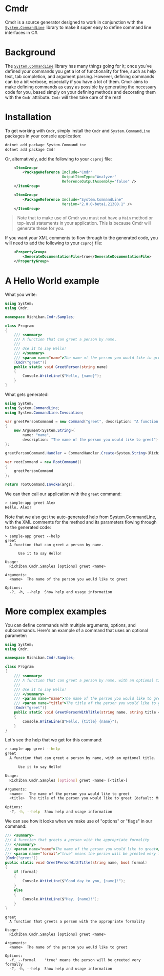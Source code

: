 Cmdr
====

Cmdr is a source generator designed to work in conjunction with the [`System.CommandLine`](https://www.nuget.org/packages/System.CommandLine) library to make it super easy to define command line interfaces in C#.

# Background

The [`System.CommandLine`](https://www.nuget.org/packages/System.CommandLine) library has many things going for it; once you've defined your commands you get a lot of functionality for free, such as help text, tab completion, and argument parsing. However, defining commands can be a bit verbose, especially if you have a lot of them. Cmdr aims to make defining commands as easy as possible by generating the necessary code for you, based simply on your defining methods and decorating them with the `Cmdr` attribute. `Cmdr` will then take care of the rest!

# Installation

To get working with `Cmdr`, simply install the `Cmdr` and `System.CommandLine` packages in your console application:

```bash
dotnet add package System.CommandLine
dotnet add package Cmdr
```

Or, alternatively, add the following to your `csproj` file:

```xml
    <ItemGroup>
        <PackageReference Include="Cmdr"
                          OutputItemType="Analyzer"
                          ReferenceOutputAssembly="false" />
    </ItemGroup>

    <ItemGroup>
        <PackageReference Include="System.CommandLine"
                          Version="2.0.0-beta1.21308.1" />
    </ItemGroup>
```

> Note that to make use of Cmdr you must not have a `Main` method or top-level statements in your application. This is because Cmdr will generate these for you.

If you want your XML comments to flow through to the generated code, you will need to add the following to your `csproj` file:

```xml
    <PropertyGroup>
        <GenerateDocumentationFile>true</GenerateDocumentationFile>
    </PropertyGroup>
```

# A Hello World example

What you write:

```cs
using System;
using Cmdr;

namespace Richiban.Cmdr.Samples;

class Program
{
    /// <summary>
    /// A function that can greet a person by name.
    /// 
    /// Use it to say Hello!
    /// </summary>
    /// <param name="name">The name of the person you would like to greet</param>
    [Cmdr("greet")]
    public static void GreetPerson(string name)
    {
        Console.WriteLine($"Hello, {name}");
    }
}
```

What gets generated:

```cs
using System;
using System.CommandLine;
using System.CommandLine.Invocation;

var greetPersonCommand = new Command("greet", description: "A function that can greet a person by name.\n    \n    Use it to say Hello!")
{
    new Argument<System.String>(
        name: "name",
        description: "The name of the person you would like to greet")
};

greetPersonCommand.Handler = CommandHandler.Create<System.String>(Richiban.Cmdr.Samples.Program.GreetPerson);

var rootCommand = new RootCommand()
{
    greetPersonCommand
};

return rootCommand.Invoke(args);
```

We can then call our application with the `greet` command:

```bash
> sample-app greet Alex
Hello, Alex!
```

Note that we also get the auto-generated help from System.CommandLine, with the XML comments for the method and its parameters flowing through to the generated code:

```
> sample-app greet --help
greet
  A function that can greet a person by name.

      Use it to say Hello!

Usage:
  Richiban.Cmdr.Samples [options] greet <name>

Arguments:
  <name>  The name of the person you would like to greet

Options:
  -?, -h, --help  Show help and usage information
```

# More complex examples

You can define commands with multiple arguments, options, and subcommands. Here's an example of a command that uses an optional parameter:

```cs
using System;
using Cmdr;

namespace Richiban.Cmdr.Samples;

class Program
{
    /// <summary>
    /// A function that can greet a person by name, with an optional title.
    /// 
    /// Use it to say Hello!
    /// </summary>
    /// <param name="name">The name of the person you would like to greet</param>
    /// <param name="title">The title of the person you would like to greet</param>
    [Cmdr("greet")]
    public static void GreetPersonWithTitle(string name, string title = "Mr")
    {
        Console.WriteLine($"Hello, {title} {name}");
    }
}
```

Let's see the help that we get for this command:

```bash
> sample-app greet --help
greet
  A function that can greet a person by name, with an optional title.

      Use it to say Hello!

Usage:
  Richiban.Cmdr.Samples [options] greet <name> [<title>]

Arguments:
  <name>   The name of the person you would like to greet
  <title>  The title of the person you would like to greet [default: Mr]

Options:
  -?, -h, --help  Show help and usage information
```

We can see how it looks when we make use of "options" or "flags" in our command:

```cs
/// <summary>
/// A function that greets a person with the appropriate formality
/// </summary>
/// <param name="name">The name of the person you would like to greet</param>
/// <param name="formal">"true" means the person will be greeted very formally</param>
[Cmdr("greet")]
public static void GreetPersonWithTitle(string name, bool formal)
{
    if (formal)
    {
        Console.WriteLine($"Good day to you, {name}!");
    }
    else
    {
        Console.WriteLine($"Hey, {name}!");
    }
}
```

```
greet
  A function that greets a person with the appropriate formality

Usage:
  Richiban.Cmdr.Samples [options] greet <name>

Arguments:
  <name>  The name of the person you would like to greet

Options:
  -f, --formal    "true" means the person will be greeted very formally
  -?, -h, --help  Show help and usage information
```